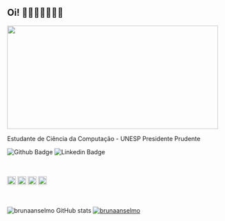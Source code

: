 ## Oi! 🌸🦋🍧🦄🤸‍♀️✨

<img src="https://media.giphy.com/media/ao2IHZ0y6ZD2M/giphy.gif?cid=ecf05e47goi8hlmxr5bm92xn1muh3k7hy1lznni0gbmzkl60&rid=giphy.gif&ct=g" width="490" height="240"/>

Estudante de Ciência da Computação - UNESP Presidente Prudente

![Github Badge](https://img.shields.io/badge/-Github-000?style=flat-square&logo=Github&logoColor=white&link=https://github.com/brunaanselmo)  ![Linkedin Badge](https://img.shields.io/badge/-LinkedIn-blue?style=flat-square&logo=Linkedin&logoColor=white&link=https://www.linkedin.com/in/bruna-anselmo-19393118a/)
<br><br><br>

<code><img height="20" src="https://img.shields.io/badge/HTML5-E34F26?style=for-the-badge&logo=html5&logoColor=white"></code>
<code><img height="20" src="https://img.shields.io/badge/CSS3-1572B6?style=for-the-badge&logo=css3&logoColor=white"></code>
<code><img height="20" src="https://img.shields.io/badge/JavaScript-323330?style=for-the-badge&logo=javascript&logoColor=F7DF1E"></code>
<code><img height="20" src="https://img.shields.io/badge/C-00599C?style=for-the-badge&logo=c&logoColor=white"></code>
<br><br><br>


![brunaanselmo GitHub stats](https://github-readme-stats.vercel.app/api?username=brunaanselmo&theme=tokyonight)       [![brunaanselmo](https://github-readme-stats.vercel.app/api/top-langs/?username=brunaanselmo&hide=html&layout=compact=true&theme=tokyonight)](https://github.com/brunaanselmo/)












  
 


